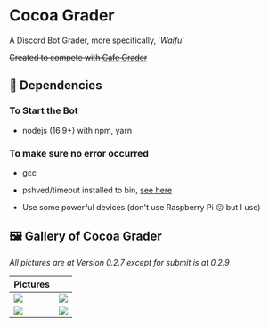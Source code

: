 # Cocoa Grader

A Discord Bot Grader, more specifically, '*Waifu*'

~~Created to compete with [Cafe Grader](https://github.com/cafe-grader-team/cafe-grader-web)~~

## 🌲 Dependencies

### To Start the Bot

- nodejs (16.9+) with npm, yarn

### To make sure no error occurred

- gcc

- pshved/timeout installed to bin, [see here](https://unix.stackexchange.com/a/44988)

- Use some powerful devices (don't use Raspberry Pi 😖 but I use)

## 🖼️ Gallery of Cocoa Grader

*All pictures are at Version 0.2.7 except for submit is at 0.2.9*

| Pictures ||
| --- | --- |
| ![](./images/submit_0.2.9.png) | ![](./images/getstatement_0.2.7.png) |
| ![](./images/aboutme_0.2.7.png) | ![](./images/status_0.2.7.png) |

